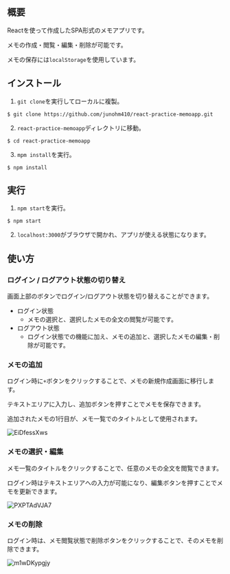 ## 概要

Reactを使って作成したSPA形式のメモアプリです。

メモの作成・閲覧・編集・削除が可能です。

メモの保存には`localStorage`を使用しています。

## インストール

1. `git clone`を実行してローカルに複製。

```
$ git clone https://github.com/junohm410/react-practice-memoapp.git
```

2. `react-practice-memoapp`ディレクトリに移動。

```
$ cd react-practice-memoapp
```

3. `mpm install`を実行。

```
$ npm install
```

## 実行

1. `npm start`を実行。

```
$ npm start
```

2. `localhost:3000`がブラウザで開かれ、アプリが使える状態になります。

## 使い方

### ログイン / ログアウト状態の切り替え

画面上部のボタンでログイン/ログアウト状態を切り替えることができます。

- ログイン状態
  - メモの選択と、選択したメモの全文の閲覧が可能です。
- ログアウト状態
  - ログイン状態での機能に加え、メモの追加と、選択したメモの編集・削除が可能です。

### メモの追加

ログイン時に`+`ボタンをクリックすることで、メモの新規作成画面に移行します。

テキストエリアに入力し、追加ボタンを押すことでメモを保存できます。

追加されたメモの1行目が、メモ一覧でのタイトルとして使用されます。

![EiDfessXws](https://github.com/junohm410/react-practice-memoapp/assets/128765400/ec07efcb-78c2-4c5d-a147-e919010de053)

### メモの選択・編集

メモ一覧のタイトルをクリックすることで、任意のメモの全文を閲覧できます。

ログイン時はテキストエリアへの入力が可能になり、編集ボタンを押すことでメモを更新できます。

![PXPTAdVJA7](https://github.com/junohm410/react-practice-memoapp/assets/128765400/5ac7f0cf-3b08-49fe-b253-ba4bb61ada54)

### メモの削除

ログイン時は、メモ閲覧状態で削除ボタンをクリックすることで、そのメモを削除できます。

![m1wDKypgjy](https://github.com/junohm410/react-practice-memoapp/assets/128765400/8f3c6dbd-d98f-439f-9a85-344b38992897)
